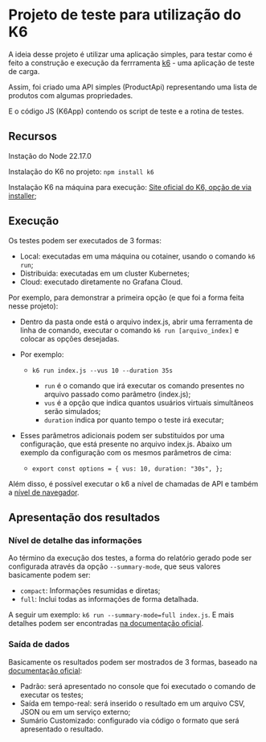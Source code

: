 # Projeto de teste para utilização do K6

A ideia desse projeto é utilizar uma aplicação simples, para testar como é feito a construção e execução da ferrramenta [k6](https://grafana.com/docs/k6/latest/) - uma aplicação de teste de carga.

Assim, foi criado uma API simples (ProductApi) representando uma lista de produtos com algumas propriedades.

E o código JS (K6App) contendo os script de teste e a rotina de testes.

## Recursos

Instação do Node 22.17.0

Instalação do K6 no projeto: `npm install k6`

Instalação K6 na máquina para execução: [Site oficial do K6, opção de via installer](https://grafana.com/docs/k6/latest/set-up/install-k6/);

## Execução

Os testes podem ser executados de 3 formas:

- Local: executadas em uma máquina ou cotainer, usando o comando `k6 run`;
- Distribuida: executadas em um cluster Kubernetes;
- Cloud: executado diretamente no Grafana Cloud.

Por exemplo, para demonstrar a primeira opção (e que foi a forma feita nesse projeto):

- Dentro da pasta onde está o arquivo index.js, abrir uma ferramenta de linha de comando, executar o comando `k6 run [arquivo_index]` e colocar as opções desejadas.
- Por exemplo:

  - `k6 run index.js --vus 10 --duration 35s`

    - `run` é o comando que irá executar os comando presentes no arquivo passado como parâmetro (index.js);
    - `vus` é a opção que indica quantos usuários virtuais simultâneos serão simulados;
    - `duration` indica por quanto tempo o teste irá executar;

- Esses parâmetros adicionais podem ser substituidos por uma configuração, que está presente no arquivo index.js. Abaixo um exemplo da configuração com os mesmos parâmetros de cima:
  - `export const options = {
  vus: 10,
  duration: "30s",
};`

Além disso, é possível executar o k6 a nível de chamadas de API e também a [nível de navegador](https://grafana.com/docs/k6/latest/using-k6-browser/).

## Apresentação dos resultados

### Nível de detalhe das informações

Ao término da execução dos testes, a forma do relatório gerado pode ser configurada através da opção `--summary-mode`, que seus valores basicamente podem ser:

- `compact`: Informações resumidas e diretas;
- `full`: Inclui todas as informações de forma detalhada.

A seguir um exemplo: `k6 run --summary-mode=full index.js`. E mais detalhes podem ser encontradas [na documentação oficial](https://grafana.com/docs/k6/latest/using-k6/k6-options/reference/#summary-mode).

### Saída de dados

Basicamente os resultados podem ser mostrados de 3 formas, baseado na [documentação oficial](https://grafana.com/docs/k6/latest/results-output/end-of-test/):

- Padrão: será apresentado no console que foi executado o comando de executar os testes;
- Saída em tempo-real: será inserido o resultado em um arquivo CSV, JSON ou em um serviço externo;
- Sumário Customizado: configurado via código o formato que será apresentado o resultado.
